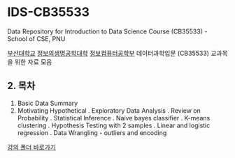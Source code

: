 # IDS-CB35533
Data Repository for Introduction to Data Science Course (CB35533) - School of CSE, PNU

[부산대학교](http://www.pusan.ac.kr/kor/Main.do) [정보의생명공학대학](https://ibe.pusan.ac.kr/ibe/index.do) [정보컴퓨터공학부](https://cse.pusan.ac.kr/cse/index.do) 데이터과학입문 (CB35533) 교과목을 위한 자료 모음

## 2. 목차

1. Basic Data Summary
2. Motivating Hypothetical
. Exploratory Data Analysis
. Review on Probability
. Statistical Inference
. Naive bayes classifier
. K-means clustering
. Hypothesis Testing with 2 samples
. Linear and logistic regression
. Data Wrangling - outliers and encoding



[강의 폴더 바로가기](classroom)
